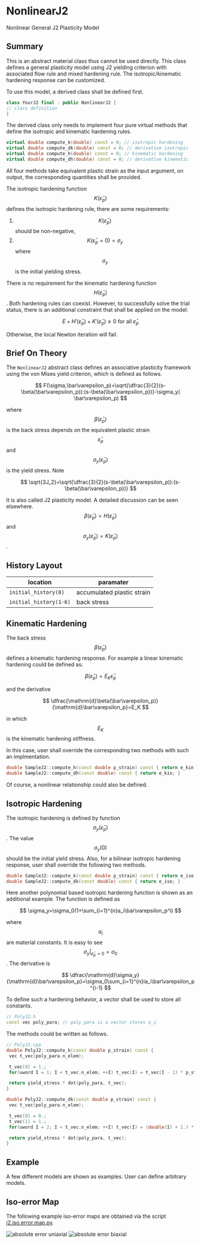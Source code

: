 # NonlinearJ2

Nonlinear General J2 Plasticity Model

## Summary

This is an abstract material class thus cannot be used directly. This class defines a general plasticity model using J2
yielding criterion with associated flow rule and mixed hardening rule. The isotropic/kinematic hardening response can be
customized.

To use this model, a derived class shall be defined first.

```cpp
class YourJ2 final : public NonlinearJ2 {
// class definition
}
```

The derived class only needs to implement four pure virtual methods that define the isotropic and kinematic hardening
rules.

```cpp
virtual double compute_k(double) const = 0; // isotropic hardening
virtual double compute_dk(double) const = 0; // derivative isotropic
virtual double compute_h(double) const = 0; // kinematic hardening
virtual double compute_dh(double) const = 0; // derivative kinematic
```

All four methods take equivalent plastic strain as the input argument, on output, the corresponding quantities shall be
provided.

The isotropic hardening function $$K(\bar\varepsilon_p)$$ defines the isotropic hardening rule, there are some
requirements:

1. $$K(\bar\varepsilon_p)$$ should be non-negative,
2. $$K(\bar\varepsilon_p=0)=\sigma_y$$ where $$\sigma_y$$ is the initial yielding stress.

There is no requirement for the kinematic hardening function $$H(\bar\varepsilon_p)$$. Both hardening rules can coexist.
However, to successfully solve the trial status, there is an additional constraint that shall be applied on the model:

$$
E+H'(\bar\varepsilon_p)+K'(\bar\varepsilon_p)\geqslant0~\text{for all}~\bar\varepsilon_p
$$

Otherwise, the local Newton iteration will fail.

## Brief On Theory

The `NonlinearJ2` abstract class defines an associative plasticity framework using the von Mises yield criterion, which
is defined as follows.

$$
F(\sigma,\bar\varepsilon_p)=\sqrt{\dfrac{3}{2}(s-\beta(\bar\varepsilon_p)):(s-\beta(\bar\varepsilon_p))}-\sigma_y(
\bar\varepsilon_p)
$$

where $$\beta(\bar\varepsilon_p)$$ is the back stress depends on the equivalent plastic strain $$\bar\varepsilon_p$$ and
$$\sigma_y(\bar\varepsilon_p)$$ is the yield stress. Note

$$
\sqrt{3J_2}=\sqrt{\dfrac{3}{2}(s-\beta(\bar\varepsilon_p)):(s-\beta(\bar\varepsilon_p))}
$$

It is also called J2 plasticity model. A detailed discussion can be seen elsewhere. $$\beta(\bar\varepsilon_p)=H(
\bar\varepsilon_p)$$ and $$\sigma_y(\bar\varepsilon_p)=K(\bar\varepsilon_p)$$.

## History Layout

| location               | paramater                  |
|------------------------|----------------------------|
| `initial_history(0)`   | accumulated plastic strain |
| `initial_history(1-6)` | back stress                |

## Kinematic Hardening

The back stress $$\beta(\bar{\varepsilon}_p)$$ defines a kinematic hardening response. For example a linear kinematic
hardening could be defined as:

$$
\beta(\bar\varepsilon_p)=E_K\bar\varepsilon_p
$$

and the derivative

$$
\dfrac{\mathrm{d}\beta(\bar\varepsilon_p)}{\mathrm{d}\bar\varepsilon_p}=E_K
$$

in which $$E_K$$ is the kinematic hardening stiffness.

In this case, user shall override the corresponding two methods with such an implmentation.

```cpp
double SampleJ2::compute_h(const double p_strain) const { return e_kin * p_strain; }
double SampleJ2::compute_dh(const double) const { return e_kin; }
```

Of course, a nonlinear relationship could also be defined.

## Isotropic Hardening

The isotropic hardening is defined by function $$\sigma_y(\bar\varepsilon_p)$$. The value $$\sigma_y(0)$$ should be the
initial yield stress. Also, for a bilinear isotropic hardening response, user shall override the following two methods.

```cpp
double SampleJ2::compute_k(const double p_strain) const { return e_iso * p_strain + yield_stress; }
double SampleJ2::compute_dk(const double) const { return e_iso; }
```

Here another polynomial based isotropic hardening function is shown as an additional example. The function is defined as

$$
\sigma_y=\sigma_0(1+\sum_{i=1}^{n}a_i\bar\varepsilon_p^i)
$$

where $$a_i$$ are material constants. It is easy to see $$\sigma_y|_{\bar\varepsilon_p=0}=\sigma_0$$. The derivative is

$$
\dfrac{\mathrm{d}\sigma_y}{\mathrm{d}\bar\varepsilon_p}=\sigma_0\sum_{i=1}^{n}ia_i\bar\varepsilon_p^{i-1}
$$

To define such a hardening behavior, a vector shall be used to store all constants.

```cpp
// PolyJ2.h
const vec poly_para; // poly_para is a vector stores a_i
```

The methods could be written as follows.

```cpp
// PolyJ2.cpp
double PolyJ2::compute_k(const double p_strain) const {
 vec t_vec(poly_para.n_elem);

 t_vec(0) = 1.;
 for(uword I = 1; I < t_vec.n_elem; ++I) t_vec(I) = t_vec(I - 1) * p_strain;

 return yield_stress * dot(poly_para, t_vec);
}

double PolyJ2::compute_dk(const double p_strain) const {
 vec t_vec(poly_para.n_elem);

 t_vec(0) = 0.;
 t_vec(1) = 1.;
 for(uword I = 2; I < t_vec.n_elem; ++I) t_vec(I) = (double(I) + 1.) * pow(p_strain, double(I));

 return yield_stress * dot(poly_para, t_vec);
}
```

## Example

A few different models are shown as examples.
User can define arbitrary models.

## Iso-error Map

The following example iso-error maps are obtained via the script [j2.iso.error.map.py](j2.iso.error.map.py).

![absolute error uniaxial](j2.abs.error.uniaxial.svg)
![absolute error biaxial](j2.abs.error.biaxial.svg)
